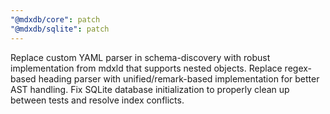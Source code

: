 ```yaml
---
"@mdxdb/core": patch
"@mdxdb/sqlite": patch
---
```


Replace custom YAML parser in schema-discovery with robust implementation from mdxld that supports nested objects. Replace regex-based heading parser with unified/remark-based implementation for better AST handling. Fix SQLite database initialization to properly clean up between tests and resolve index conflicts.
